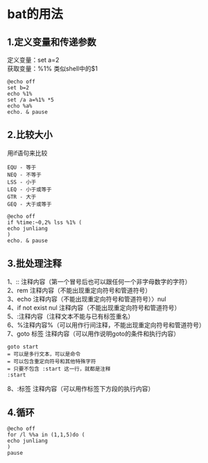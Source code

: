# bat的用法

## 1.定义变量和传递参数
定义变量：set a=2<br>
获取变量：%1% 类似shell中的$1<br>

	@echo off
	set b=2
	echo %1%
	set /a a=%1% *5
	echo %a% 
	echo. & pause  

## 2.比较大小
用if语句来比较

	EQU - 等于
	NEQ - 不等于
	LSS - 小于
	LEQ - 小于或等于
	GTR - 大于
	GEQ - 大于或等于

	@echo off
	if %time:~0,2% lss %1% (
	echo junliang 
	)
	echo. & pause 

## 3.批处理注释
1、:: 注释内容（第一个冒号后也可以跟任何一个非字母数字的字符）<br>
2、rem 注释内容（不能出现重定向符号和管道符号）<br>
3、echo 注释内容（不能出现重定向符号和管道符号）〉nul <br>
4、if not exist nul 注释内容（不能出现重定向符号和管道符号）<br>
5、:注释内容（注释文本不能与已有标签重名）<br>
6、%注释内容%（可以用作行间注释，不能出现重定向符号和管道符号）<br>
7、goto 标签 注释内容（可以用作说明goto的条件和执行内容）<br>

	goto start
	= 可以是多行文本，可以是命令
	= 可以包含重定向符号和其他特殊字符
	= 只要不包含 :start 这一行，就都是注释
	:start
8、:标签 注释内容（可以用作标签下方段的执行内容）<br>

## 4.循环
	@echo off
	for /l %%a in (1,1,5)do (
	echo junliang
	)
	pause
